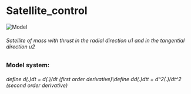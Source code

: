 # Satellite_control
![Model](https://github.com/ArthurShih/Satellite_control/blob/master/figure/Model.png)
###### Satellite of mass with thrust in the radial direction u1 and in the tangential direction u2
### Model system:
###### define d(.)dt = d(.)/dt (first order derivative)\\define dd(.)dtt = d^2(.)/dt^2 (second order derivative)
######